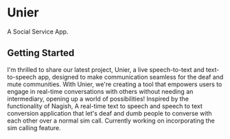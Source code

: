 # Unier

A Social Service App.

## Getting Started

I'm thrilled to share our latest project, Unier, a live speech-to-text and text-to-speech app, designed to make communication seamless for the deaf and mute communities. With Unier, we're creating a tool that empowers users to engage in real-time conversations with others without needing an intermediary, opening up a world of possibilities!
Inspired by the functionality of Nagish, A real-time text to speech and speech to text conversion application that let's deaf and  dumb people to converse with each other over a normal sim call. 
Currently working on incorporating the sim calling feature.
